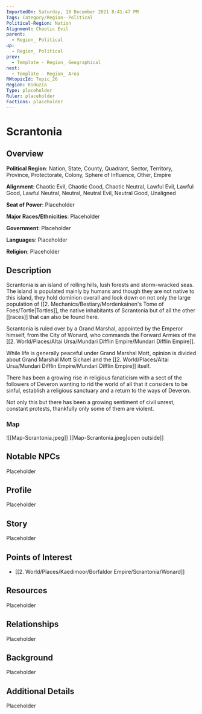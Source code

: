 ```yaml
---
ImportedOn: Saturday, 18 December 2021 8:41:47 PM
Tags: Category/Region--Political
Political-Region: Nation
Alignment: Chaotic Evil
parent:
  - Region_ Political
up:
  - Region_ Political
prev:
  - Template - Region_ Geographical
next:
  - Template - Region_ Area
RWtopicId: Topic_26
Region: Kiduzia
Type: placeholder
Ruler: placeholder
Factions: placeholder
---
```

# Scrantonia
## Overview
**Political Region**: Nation, State, County, Quadrant, Sector, Territory, Province, Protectorate, Colony, Sphere of Influence, Other, Empire

**Alignment**: Chaotic Evil, Chaotic Good, Chaotic Neutral, Lawful Evil, Lawful Good, Lawful Neutral, Neutral, Neutral Evil, Neutral Good, Unaligned

**Seat of Power**: Placeholder

**Major Races/Ethnicities**: Placeholder

**Government**: Placeholder

**Languages**: Placeholder

**Religion**: Placeholder


## Description

Scrantonia is an island of rolling hills, lush forests and storm-wracked seas. The island is populated mainly by humans and though they are not native to this island, they hold dominion overall and look down on not only the large population of [[2. Mechanics/Bestiary/Mordenkainen's Tome of Foes/Tortle|Tortles]], the native inhabitants of Scrantonia but of all the other [[races]] that can also be found here.

Scrantonia is ruled over by a Grand Marshal, appointed by the Emperor himself, from the City of Wonard, who commands the Forward Armies of the [[2. World/Places/Altai Ursa/Mundari Difflin Empire/Mundari Difflin Empire]]. 

While life is generally peaceful under Grand Marshal Mott, opinion is divided about Grand Marshal Mott Sichael and the [[2. World/Places/Altai Ursa/Mundari Difflin Empire/Mundari Difflin Empire]] itself.
 
There has been a growing rise in religious fanaticism with a sect of the followers of Deveron wanting to rid the world of all that it considers to be sinful, establish a religious sanctuary and a return to the ways of Deveron.

Not only this but there has been a growing sentiment of civil unrest, constant protests, thankfully only some of them are violent.


### Map
![[Map-Scrantonia.jpeg]]
[[Map-Scrantonia.jpeg|open outside]]



## Notable NPCs
Placeholder

## Profile
Placeholder

## Story
Placeholder

## Points of Interest
* [[2. World/Places/Kaedimoor/Borfaldor Empire/Scrantonia/Wonard]]

## Resources
Placeholder

## Relationships
Placeholder

## Background
Placeholder

## Additional Details
Placeholder

